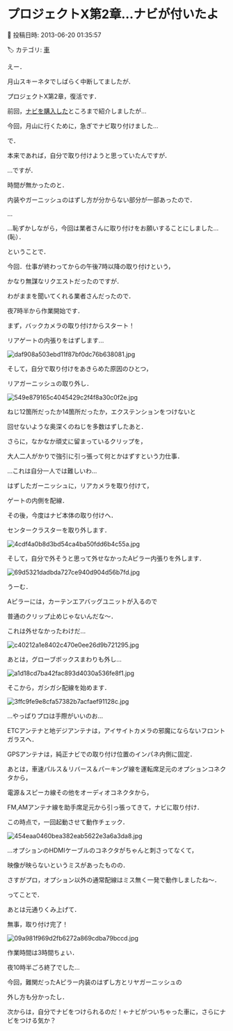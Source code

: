 # プロジェクトX第2章…ナビが付いたよ

📅 投稿日時: 2013-06-20 01:35:57

🏷️ カテゴリ: [車](cba0e8330b3f2ded7c1addfacc75d4547.md)

えー．


月山スキーネタでしばらく中断してましたが．


プロジェクトX第2章，復活です．





前回，[ナビを購入した](e09e2ec6505c6a1935719a3fdc95d554d.md)ところまで紹介しましたが…


今回，月山に行くために，急ぎでナビ取り付けました…





で．


本来であれば，自分で取り付けようと思っていたんですが．


…ですが．


時間が無かったのと．


内装やガーニッシュのはずし方が分からない部分が一部あったので．


…


…恥ずかしながら，今回は業者さんに取り付けをお願いすることにしました…(恥）．





ということで．


今回．仕事が終わってからの午後7時以降の取り付けという，


かなり無謀なリクエストだったのですが．


わがままを聞いてくれる業者さんだったので．


夜7時半から作業開始です．





まず，バックカメラの取り付けからスタート！


リアゲートの内張りをはずします…




![daf908a503ebd11f87bf0dc76b638081.jpg](images/daf908a503ebd11f87bf0dc76b638081.jpg)




そして，自分で取り付けをあきらめた原因のひとつ，


リアガーニッシュの取り外し．




![549e879165c4045429c2f4f8a30c0f2e.jpg](images/549e879165c4045429c2f4f8a30c0f2e.jpg)




ねじ12箇所だったか14箇所だったか，エクステンションをつけないと


回せないような奥深くのねじを多数はずしたあと．


さらに，なかなか頑丈に留まっているクリップを，


大人二人がかりで強引に引っ張って何とかはずすという力仕事．


…これは自分一人では難しいわ…


はずしたガーニッシュに，リアカメラを取り付けて，


ゲートの内側を配線．





その後，今度はナビ本体の取り付けへ．


センタークラスターを取り外します．




![4cdf4a0b8d3bd54ca4ba50fdd6b4c55a.jpg](images/4cdf4a0b8d3bd54ca4ba50fdd6b4c55a.jpg)




そして，自分で外そうと思って外せなかったAピラー内張りを外します．




![69d5321dadbda727ce940d904d56b7fd.jpg](images/69d5321dadbda727ce940d904d56b7fd.jpg)




うーむ．


Aピラーには，カーテンエアバッグユニットが入るので


普通のクリップ止めじゃないんだな～．


これは外せなかったわけだ…




![c40212a1e8402c470e0ee26d9b721295.jpg](images/c40212a1e8402c470e0ee26d9b721295.jpg)




あとは，グローブボックスまわりも外し…




![a1d18cd7ba42fac893d4030a536fe8f1.jpg](images/a1d18cd7ba42fac893d4030a536fe8f1.jpg)




そこから，ガシガシ配線を始めます．




![3ffc9fe9e8cfa57382b7acfaef91128c.jpg](images/3ffc9fe9e8cfa57382b7acfaef91128c.jpg)




…やっぱりプロは手際がいいのお…





ETCアンテナと地デジアンテナは，アイサイトカメラの邪魔にならないフロントガラスへ．


GPSアンテナは，純正ナビでの取り付け位置のインパネ内側に固定．


あとは，車速パルス＆リバース＆パーキング線を運転席足元のオプションコネクタから，


電源＆スピーカ線その他をオーディオコネクタから，


FM,AMアンテナ線を助手席足元から引っ張ってきて，ナビに取り付け．


この時点で，一回起動させて動作チェック．




![454eaa0460bea382eab5622e3a6a3da8.jpg](images/454eaa0460bea382eab5622e3a6a3da8.jpg)




…オプションのHDMIケーブルのコネクタがちゃんと刺さってなくて，


映像が映らないというミスがあったものの．


さすがプロ，オプション以外の通常配線はミス無く一発で動作しましたね～．





ってことで．


あとは元通りくみ上げて．





無事，取り付け完了！




![09a981f969d2fb6272a869cdba79bccd.jpg](images/09a981f969d2fb6272a869cdba79bccd.jpg)




作業時間は3時間ちょい．


夜10時半ごろ終了でした…





今回，難関だったAピラー内装のはずし方とリヤガーニッシュの


外し方も分かったし．


次からは，自分でナビをつけられるのだ！←ナビがついちゃった車に，さらにナビをつける気か？
